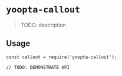 # `yoopta-callout`

> TODO: description

## Usage

```
const callout = require('yoopta-callout');

// TODO: DEMONSTRATE API
```
